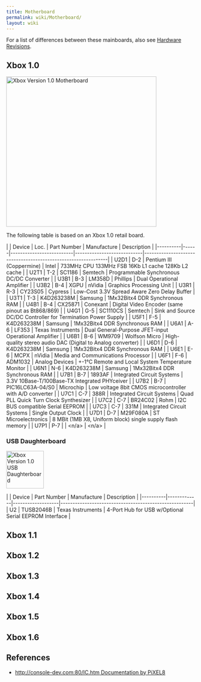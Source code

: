 ```yaml
---
title: Motherboard
permalink: wiki/Motherboard/
layout: wiki
---
```


For a list of differences between these mainboards, also see [Hardware
Revisions](/wiki/Hardware_Revisions "wikilink").

Xbox 1.0
--------

<img src="Xbox-Motherboard-BR.jpg" title="Xbox Version 1.0 Motherboard" alt="Xbox Version 1.0 Motherboard" width="400" />

The following table is based on an Xbox 1.0 retail board.

| | Device | Loc. | Part Number              | Manufacture                | Description                                                   |
|----------|------|--------------------------|----------------------------|---------------------------------------------------------------|
| U2D1     | D-2  | Pentium III (Coppermine) | Intel                      | 733MHz CPU 133MHz FSB 16Kb L1 cache 128Kb L2 cache            |
| U2T1     | T-2  | SC1186                   | Semtech                    | Programmable Synchronous DC/DC Converter                      |
| U3B1     | B-3  | LM358D                   | Phillips                   | Dual Operational Amplifier                                    |
| U3B2     | B-4  | XGPU                     | nVidia                     | Graphics Processing Unit                                      |
| U3R1     | R-3  | CY23S05                  | Cypress                    | Low-Cost 3.3V Spread Aware Zero Delay Buffer                  |
| U3T1     | T-3  | K4D263238M               | Samsung                    | 1Mx32Bitx4 DDR Synchronous RAM                                |
| U4B1     | B-4  | CX25871                  | Conexant                   | Digital Video Encoder (same pinout as Bt868/869)              |
| U4G1     | G-5  | SC1110CS                 | Semtech                    | Sink and Source DC/DC Controller for Termination Power Supply |
| U5F1     | F-5  | K4D263238M               | Samsung                    | 1Mx32Bitx4 DDR Synchronous RAM                                |
| U6A1     | A-6  | LF353                    | Texas Instruments          | Dual General-Purpose JFET-input Operational Amplifier         |
| U6B1     | B-6  | WM9709                   | Wolfson Micro              | High-quality stereo audio DAC (Digital to Analog converter)   |
| U6D1     | D-6  | K4D263238M               | Samsung                    | 1Mx32Bitx4 DDR Synchronous RAM                                |
| U6E1     | E-6  | MCPX                     | nVidia                     | Media and Communications Processor                            |
| U6F1     | F-6  | ADM1032                  | Analog Devices             | +-1°C Remote and Local System Temperature Monitor             |
| U6N1     | N-6  | K4D263238M               | Samsung                    | 1Mx32Bitx4 DDR Synchronous RAM                                |
| U7B1     | B-7  | 1893AF                   | Integrated Circuit Systems | 3.3V 10Base-T/100Base-TX Integrated PHYceiver                 |
| U7B2     | B-7  | PIC16LC63A-04/S0         | Microchip                  | Low voltage 8bit CMOS microcontroller with A/D converter      |
| U7C1     | C-7  | 388R                     | Integrated Circuit Systems | Quad PLL Quick Turn Clock Synthesizer                         |
| U7C2     | C-7  | BR24C02                  | Rohm                       | I2C BUS compatible Serial EEPROM                              |
| U7C3     | C-7  | 331M                     | Integrated Circuit Systems | Single Output Clock                                           |
| U7D1     | D-7  | M29F080A                 | ST Microelectronics        | 8 MBit (1MB X8, Uniform block) single supply flash memory     |
| U7P1     | P-7  | <empty>                  | <n/a>                      | <n/a>                                                         |

### USB Daughterboard

<img src="USB_Daughterboard_front.png" title="Xbox Version 1.0 USB Daughterboard" alt="Xbox Version 1.0 USB Daughterboard" width="100" />

| | Device | Part Number | Manufacture       | Description                                           |
|----------|-------------|-------------------|-------------------------------------------------------|
| U2       | TUSB2046B   | Texas Instruments | 4-Port Hub for USB w/Optional Serial EEPROM Interface |

Xbox 1.1
--------

Xbox 1.2
--------

Xbox 1.3
--------

Xbox 1.4
--------

Xbox 1.5
--------

Xbox 1.6
--------

References
----------

-   [<http://console-dev.com:80/IC.htm> Documentation by
    PiXEL8](https://web.archive.org/web/20040826151041/http://console-dev.com:80/IC.htm)

